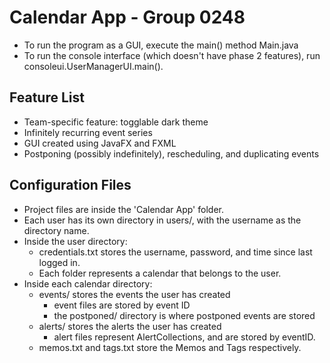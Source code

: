 # Calendar App - Group 0248
* To run the program as a GUI, execute the main() method Main.java
* To run the console interface (which doesn't have phase 2 features), run consoleui.UserManagerUI.main().

## Feature List
* Team-specific feature: togglable dark theme
* Infinitely recurring event series
* GUI created using JavaFX and FXML
* Postponing (possibly indefinitely), rescheduling, and duplicating events

## Configuration Files
* Project files are inside the 'Calendar App' folder.
* Each user has its own directory in users/, with the username as the directory name.
* Inside the user directory:
  * credentials.txt stores the username, password, and time since last logged in.
  * Each folder represents a calendar that belongs to the user.
* Inside each calendar directory:
  * events/ stores the events the user has created
    * event files are stored by event ID
    * the postponed/ directory is where postponed events are stored
  * alerts/ stores the alerts the user has created
    * alert files represent AlertCollections, and are stored by eventID.
  * memos.txt and tags.txt store the Memos and Tags respectively.
